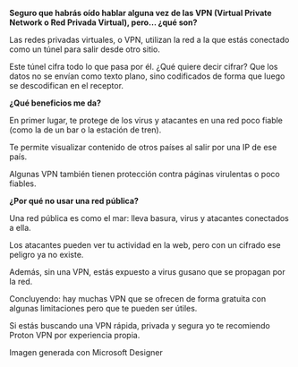 **Seguro que habrás oído hablar alguna vez de las VPN (Virtual Private Network o Red Privada Virtual), pero… ¿qué son?**

Las redes privadas virtuales, o VPN, utilizan la red a la que estás conectado como un túnel para salir desde otro sitio.

Este túnel cifra todo lo que pasa por él. ¿Qué quiere decir cifrar? Que los datos no se envían como texto plano, sino codificados de forma que luego se descodifican en el receptor.

**¿Qué beneficios me da?**

En primer lugar, te protege de los virus y atacantes en una red poco fiable (como la de un bar o la estación de tren).

Te permite visualizar contenido de otros países al salir por una IP de ese país.

Algunas VPN también tienen protección contra páginas virulentas o poco fiables.

**¿Por qué no usar una red pública?**

Una red pública es como el mar: lleva basura, virus y atacantes conectados a ella.

Los atacantes pueden ver tu actividad en la web, pero con un cifrado ese peligro ya no existe.

Además, sin una VPN, estás expuesto a virus gusano que se propagan por la red.

Concluyendo: hay muchas VPN que se ofrecen de forma gratuita con algunas limitaciones pero que te pueden ser útiles.

Si estás buscando una VPN rápida, privada y segura yo te recomiendo Proton VPN por experiencia propia.

Imagen generada con Microsoft Designer